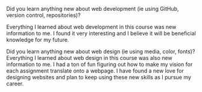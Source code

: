 Did you learn anything new about web development (ie using GitHub, version control, repositories)?

Everything I learned about web development in this course was new information to me. I found it very interesting and I believe it will be beneficial knowledge for my future.

Did you learn anything new about web design (ie using media, color, fonts)?
Everything I learned about web design in this course was also new information to me. I had a ton of fun figuring out how to make my vision for each assignment translate onto a webpage. I have found a new love for designing websites and plan to keep using these new skills as I pursue my career.
